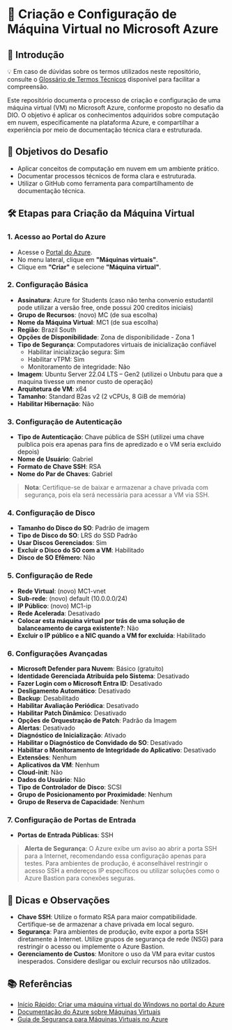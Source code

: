 # 🚀 Criação e Configuração de Máquina Virtual no Microsoft Azure

## 📌 Introdução

💡 Em caso de dúvidas sobre os termos utilizados neste repositório, consulte o [Glossário de Termos Técnicos](glossario.md) disponível para facilitar a compreensão.

Este repositório documenta o processo de criação e configuração de uma máquina virtual (VM) no Microsoft Azure, conforme proposto no desafio da DIO. O objetivo é aplicar os conhecimentos adquiridos sobre computação em nuvem, especificamente na plataforma Azure, e compartilhar a experiência por meio de documentação técnica clara e estruturada.

## 🎯 Objetivos do Desafio

- Aplicar conceitos de computação em nuvem em um ambiente prático.
- Documentar processos técnicos de forma clara e estruturada.
- Utilizar o GitHub como ferramenta para compartilhamento de documentação técnica.

## 🛠️ Etapas para Criação da Máquina Virtual

### 1. Acesso ao Portal do Azure

- Acesse o [Portal do Azure](https://portal.azure.com/).
- No menu lateral, clique em **"Máquinas virtuais"**.
- Clique em **"Criar"** e selecione **"Máquina virtual"**.

### 2. Configuração Básica

- **Assinatura**: Azure for Students (caso não tenha convenio estudantil pode utilizar a versão free, onde possui 200 creditos iniciais)
- **Grupo de Recursos**: (novo) MC (de sua escolha)
- **Nome da Máquina Virtual**: MC1 (de sua escolha)
- **Região**: Brazil South
- **Opções de Disponibilidade**: Zona de disponibilidade - Zona 1
- **Tipo de Segurança**: Computadores virtuais de inicialização confiável
  - Habilitar inicialização segura: Sim
  - Habilitar vTPM: Sim
  - Monitoramento de integridade: Não
- **Imagem**: Ubuntu Server 22.04 LTS – Gen2 (utilizei o Unbutu para que a maquina tivesse um menor custo de operação)
- **Arquitetura de VM**: x64
- **Tamanho**: Standard B2as v2 (2 vCPUs, 8 GiB de memória)
- **Habilitar Hibernação**: Não

### 3. Configuração de Autenticação

- **Tipo de Autenticação**: Chave pública de SSH (utilizei uma chave pulblica pois era apenas para fins de apredizado e o VM seria excluido depois)
- **Nome de Usuário**: Gabriel
- **Formato de Chave SSH**: RSA
- **Nome do Par de Chaves**: Gabriel

> **Nota**: Certifique-se de baixar e armazenar a chave privada com segurança, pois ela será necessária para acessar a VM via SSH.

### 4. Configuração de Disco

- **Tamanho do Disco do SO**: Padrão de imagem
- **Tipo de Disco do SO**: LRS do SSD Padrão
- **Usar Discos Gerenciados**: Sim
- **Excluir o Disco do SO com a VM**: Habilitado
- **Disco de SO Efêmero**: Não

### 5. Configuração de Rede

- **Rede Virtual**: (novo) MC1-vnet
- **Sub-rede**: (novo) default (10.0.0.0/24)
- **IP Público**: (novo) MC1-ip
- **Rede Acelerada**: Desativado
- **Colocar esta máquina virtual por trás de uma solução de balanceamento de carga existente?**: Não
- **Excluir o IP público e a NIC quando a VM for excluída**: Habilitado

### 6. Configurações Avançadas

- **Microsoft Defender para Nuvem**: Básico (gratuito)
- **Identidade Gerenciada Atribuída pelo Sistema**: Desativado
- **Fazer Login com o Microsoft Entra ID**: Desativado
- **Desligamento Automático**: Desativado
- **Backup**: Desabilitado
- **Habilitar Avaliação Periódica**: Desativado
- **Habilitar Patch Dinâmico**: Desativado
- **Opções de Orquestração de Patch**: Padrão da Imagem
- **Alertas**: Desativado
- **Diagnóstico de Inicialização**: Ativado
- **Habilitar o Diagnóstico de Convidado do SO**: Desativado
- **Habilitar o Monitoramento de Integridade do Aplicativo**: Desativado
- **Extensões**: Nenhum
- **Aplicativos da VM**: Nenhum
- **Cloud-init**: Não
- **Dados do Usuário**: Não
- **Tipo de Controlador de Disco**: SCSI
- **Grupo de Posicionamento por Proximidade**: Nenhum
- **Grupo de Reserva de Capacidade**: Nenhum

### 7. Configuração de Portas de Entrada

- **Portas de Entrada Públicas**: SSH

> **Alerta de Segurança**: O Azure exibe um aviso ao abrir a porta SSH para a Internet, recomendando essa configuração apenas para testes. Para ambientes de produção, é aconselhável restringir o acesso SSH a endereços IP específicos ou utilizar soluções como o Azure Bastion para conexões seguras.


## 🧠 Dicas e Observações

- **Chave SSH**: Utilize o formato RSA para maior compatibilidade. Certifique-se de armazenar a chave privada em local seguro.
- **Segurança**: Para ambientes de produção, evite expor a porta SSH diretamente à Internet. Utilize grupos de segurança de rede (NSG) para restringir o acesso ou implemente o Azure Bastion.
- **Gerenciamento de Custos**: Monitore o uso da VM para evitar custos inesperados. Considere desligar ou excluir recursos não utilizados.

## 📚 Referências

- [Início Rápido: Criar uma máquina virtual do Windows no portal do Azure](https://learn.microsoft.com/pt-br/azure/virtual-machines/windows/quick-create-portal)
- [Documentação do Azure sobre Máquinas Virtuais](https://learn.microsoft.com/pt-br/azure/virtual-machines/)
- [Guia de Segurança para Máquinas Virtuais no Azure](https://learn.microsoft.com/pt-br/azure/security/fundamentals/virtual-machines-overview)

